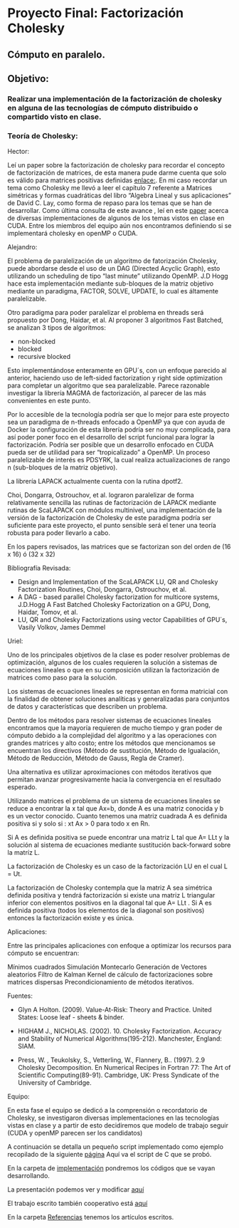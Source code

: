 # Proyecto Final: Factorización Cholesky
## Cómputo en paralelo.
## Objetivo: 
### Realizar una implementación de la factorización de cholesky en alguna de las tecnologías de cómputo distribuido o compartido visto en clase.

### Teoría de Cholesky:

Hector:

Leí un paper sobre la factorización de cholesky para recordar el concepto de factorización de matrices, de esta manera pude darme cuenta que solo es válido para matrices positivas definidas [enlace:](https://www.dropbox.com/home/Cholesky-Theory?preview=CholeskyDecomposition.pdf).
En mi caso recordar un tema como Cholesky me llevó a leer el capítulo 7 referente a Matrices simétricas y formas cuadráticas del libro “Algebra Lineal y sus aplicaciones” de David C. Lay, como forma de repaso para los temas que se han de desarrollar. Como última consulta de este avance , leí en este [paper](https://www.dropbox.com/home/Cholesky-Theory?preview=LU%2C++QR+and+Cholesky+Factorizations+using+vector+capabilities+of+GPU%27s.pdf) acerca de diversas implementaciones de algunos de los temas vistos en clase en CUDA. Entre los miembros del equipo aún nos encontramos definiendo si se implementará cholesky en openMP o CUDA.


Alejandro:

El problema de paralelización de un algoritmo de fatorización Cholesky, puede abordarse desde el uso de un DAG (Directed Acyclic Graph), esto utilizando un scheduling de tipo “last minute” utilizando OpenMP.
J.D Hogg hace esta implementación mediante sub-bloques de la matriz objetivo mediante un paradigma, FACTOR, SOLVE, UPDATE, lo cual es áltamente paralelizable.

Otro paradigma para poder paralelizar el problema en threads será propuesto por Dong, Haidar, et al. Al proponer 3 algoritmos Fast Batched, se analizan 3 tipos de algoritmos:
 - non-blocked
 - blocked
 - recursive blocked

Esto implementándose enteramente en GPU´s, con un enfoque parecido al anterior, haciendo uso de left-sided factorization y right side optimization para completar un algoritmo que sea paralelizable.
Parece razonable investigar la librería MAGMA de factorización, al parecer de las más convenientes en este punto.

Por lo accesible de la tecnología podría ser que lo mejor para este proyecto sea un paradigma de n-threads enfocado a OpenMP ya que con ayuda de Docker la configuración de esta librería podría ser no muy complicada, para así poder poner foco en el desarrollo del script funcional para lograr la factorización.
Podría ser posible que un desarrollo enfocado en CUDA pueda ser de utilidad para ser “tropicalizado” a OpenMP.
Un proceso paralelizable de interés es PDSYRK, la cual realiza actualizaciones de rango n (sub-bloques de la matriz objetivo).

La librería LAPACK actualmente cuenta con la rutina dpotf2.

Choi, Dongarra, Ostrouchov, et al. lograron paralelizar de forma relativamente sencilla las rutinas de factorización de LAPACK mediante rutinas de ScaLAPACK con módulos multinivel, una implementación de la versión de la factorización de Cholesky de este paradigma podría ser suficiente para este proyecto, el punto sensible será el tener una teoría robusta para poder llevarlo a cabo.

En los papers revisados, las matrices que se factorizan son del orden de (16 x 16) ó (32 x 32)

Bibliografía Revisada:

 - Design and Implementation of the ScaLAPACK LU, QR and Cholesky Factorization Routines, Choi, Dongarra, Ostrouchov, et al.
 - A DAG - based parallel Cholesky factorization for multicore systems, J.D.Hogg
  A Fast Batched Cholesky Factorization on a GPU, Dong, Haidar, Tomov, et al.
 - LU, QR and Cholesky Factorizations using vector Capabilities of GPU´s, Vasily Volkov, James Demmel


Uriel:

Uno de los principales objetivos de la clase es poder resolver problemas de optimización, algunos de los cuales requieren la solución a sistemas de ecuaciones lineales o que en su composición utilizan la factorización de matrices como paso para la solución.

Los sistemas de ecuaciones lineales se representan en forma matricial con la finalidad de obtener soluciones analíticas y generalizadas para conjuntos de datos y características que describen un problema.

Dentro de los métodos para resolver sistemas de ecuaciones lineales encontramos que la mayoría requieren de mucho tiempo y gran poder de cómputo debido a la complejidad del algoritmo y a las operaciones con grandes matrices y alto costo; entre los métodos que mencionamos se encuentran los directivos (Método de sustitución, Método de Igualación, Método de Reducción, Método de Gauss, Regla de Cramer).

Una alternativa es utilizar aproximaciones con métodos iterativos que permitan avanzar progresivamente hacia la convergencia en el resultado esperado.

Utilizando matrices el problema de un sistema de ecuaciones lineales se reduce a encontrar la x tal que Ax=b,  donde A es una matriz conocida y b es un vector conocido. 
Cuanto tenemos una matriz cuadrada A es definida positiva si y solo si : xt Ax > 0 para todo x en Rn.

Si A es definida positiva se puede encontrar una matriz L tal que A= LLt  y la solución al sistema de ecuaciones mediante sustitución back-forward sobre la matríz L.

La factorización de Cholesky es un caso de la factorización LU en el cual L = Ut.

La factorización de Cholesky contempla que la matriz A sea simétrica definida positiva y tendrá factorización si existe una matriz L triangular inferior con elementos positivos en la diagonal tal que A= LLt . Si A es definida positiva (todos los elementos de la diagonal son positivos) entonces la factorización existe y es única.

Aplicaciones:

Entre las principales aplicaciones con enfoque a optimizar los recursos para cómputo se encuentran:

Mínimos cuadrados 
Simulación Montecarlo
Generación de Vectores aleatorios
Filtro de Kalman
Kernel de cálculo de factorizaciones sobre matrices dispersas
Precondicionamiento de métodos iterativos.

Fuentes:

 - Glyn A Holton. (2009). Value-At-Risk: Theory and Practice. United States: Loose leaf - sheets & binder. 

 - HIGHAM J., NICHOLAS. (2002). 10. Cholesky Factorization. Accuracy and Stability of Numerical Algorithms(195-212). Manchester, England: SIAM.

 - Press, W. , Teukolsky, S., Vetterling, W., Flannery, B.. (1997). 2.9 Cholesky Decomposition. En Numerical Recipes in Fortran 77: The Art of Scientific Computing(89-91). Cambridge, UK: Press Syndicate of the University of Cambridge.







Equipo:

En esta fase el equipo se dedicó a la comprensión o recordatorio de Cholesky, se investigaron diversas implementaciones en las tecnologías vistas en clase y a partir de esto decidiremos que modelo de trabajo seguir (CUDA y openMP parecen ser los candidatos)

A continuación se detalla un pequeño script implementado como ejemplo recopilado de la siguiente [página](https://rosettacode.org/wiki/Cholesky_decomposition#C)  Aquí va el script de C que se probó.

En la carpeta de [implementación](https://github.com/alexnivi/analisis-numerico-computo-cientifico/tree/mno-2018-1/proyecto_final/proyectos/equipos/equipo_02/avance_17_04_2018) pondremos los códigos que se vayan desarrollando.

La presentación podemos ver y modificar [aquí](https://docs.google.com/presentation/d/1JHr-1JZNZ7q5VW2oH8azUbistSz1XeGuaDefHo8OLoU/edit?ts=5ad56ae6#slide=id.p)

El trabajo escrito también cooperativo está [aquí](https://docs.google.com/document/d/1_VOtnyJGHTWvyHCHC9L-mSRSNSslY22qrSikXzquL2g/edit?ts=5ad56af8)

En la carpeta [Referencias](https://www.dropbox.com/home/Cholesky-Theory) tenemos los artículos escritos.
